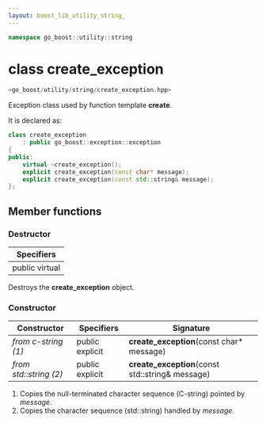 ```yaml
---
layout: boost_lib_utility_string_
---
```


```c++
namespace go_boost::utility::string
```

# class create_exception

```c++
<go_boost/utility/string/create_exception.hpp>
```

Exception class used by function template **create**.

It is declared as:

```c++
class create_exception
    : public go_boost::exception::exception
{
public:
    virtual ~create_exception();
    explicit create_exception(const char* message);
    explicit create_exception(const std::string& message);
};
```

## Member functions

### Destructor

Specifiers |
-|
public virtual |

Destroys the **create_exception** object.

### Constructor

Constructor | Specifiers | Signature
-|-|-
*from c-string (1)* | public explicit | **create_exception**(const char\* message)
*from std\::string (2)* | public explicit | **create_exception**(const std\::string& message)

1. Copies the null-terminated character sequence (C-string) pointed by *message*.
2. Copies the character sequence (std\::string) handled by *message*.
